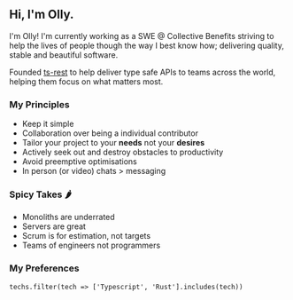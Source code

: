 ## Hi, I'm Olly.

I'm Olly! I'm currently working as a SWE @ Collective Benefits striving to help the lives of people though the way I best know how; delivering quality, stable and beautiful software.

Founded [ts-rest](https://ts-rest.com) to help deliver type safe APIs to teams across the world, helping them focus on what matters most.

### My Principles
- Keep it simple
- Collaboration over being a individual contributor
- Tailor your project to your **needs** not your **desires**
- Actively seek out and destroy obstacles to productivity 
- Avoid preemptive optimisations
- In person (or video) chats > messaging 

### Spicy Takes 🌶️
- Monoliths are underrated
- Servers are great
- Scrum is for estimation, not targets
- Teams of engineers not programmers

### My Preferences 
`techs.filter(tech => ['Typescript', 'Rust'].includes(tech))`
